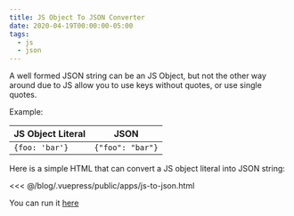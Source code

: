 ```yaml
---
title: JS Object To JSON Converter
date: 2020-04-19T00:00:00-05:00
tags:
  - js
  - json
---
```


A well formed JSON string can be an JS Object, but not the other way around due to JS allow you to use keys without quotes, or use single quotes.

Example:

| JS Object Literal | JSON |
| ------------- | ------------- |
| ```{foo: 'bar'}```  | ```{"foo": "bar"}```  |

Here is a simple HTML that can convert a JS object literal into JSON string:

<<< @/blog/.vuepress/public/apps/js-to-json.html

<!-- Due to VuePress is a single page app, this link needs to be external to work! -->
You can run it <a href="/apps/js-to-json.html" target="_blank">here</a>
